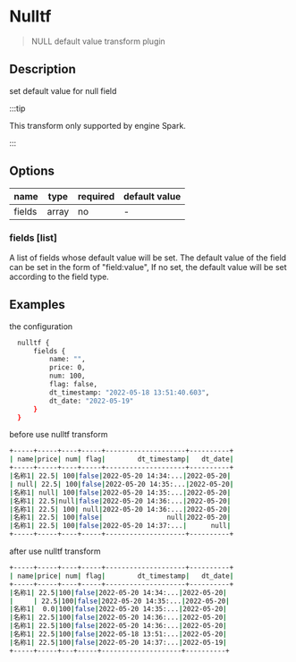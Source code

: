 # Nulltf

> NULL default value transform plugin

## Description

set default value for null field

:::tip

This transform only supported by engine Spark.

:::

## Options

| name                | type    | required | default value |
| ------------------- | ------- | -------- | ------------- |
| fields              | array   | no       | -             |

### fields [list]

A list of fields whose default value will be set. 
The default value of the field can be set in the form of "field:value", If no set, the default value will be set according to the field type.

## Examples

the configuration

```bash
  nulltf {
      fields {
          name: "",
          price: 0,
          num: 100,
          flag: false,
          dt_timestamp: "2022-05-18 13:51:40.603",
          dt_date: "2022-05-19"
      }
  }
```

before use nulltf transform

```bash
+-----+-----+----+-----+--------------------+----------+
| name|price| num| flag|        dt_timestamp|   dt_date|
+-----+-----+----+-----+--------------------+----------+
|名称1| 22.5| 100|false|2022-05-20 14:34:...|2022-05-20|
| null| 22.5| 100|false|2022-05-20 14:35:...|2022-05-20|
|名称1| null| 100|false|2022-05-20 14:35:...|2022-05-20|
|名称1| 22.5|null|false|2022-05-20 14:36:...|2022-05-20|
|名称1| 22.5| 100| null|2022-05-20 14:36:...|2022-05-20|
|名称1| 22.5| 100|false|                null|2022-05-20|
|名称1| 22.5| 100|false|2022-05-20 14:37:...|      null|
+-----+-----+----+-----+--------------------+----------+
```

after use nulltf transform

```bash
+-----+-----+----+-----+--------------------+----------+
| name|price| num| flag|        dt_timestamp|   dt_date|
+-----+-----+----+-----+--------------------+----------+
|名称1| 22.5|100|false|2022-05-20 14:34:...|2022-05-20|
|     | 22.5|100|false|2022-05-20 14:35:...|2022-05-20|
|名称1|  0.0|100|false|2022-05-20 14:35:...|2022-05-20|
|名称1| 22.5|100|false|2022-05-20 14:36:...|2022-05-20|
|名称1| 22.5|100|false|2022-05-20 14:36:...|2022-05-20|
|名称1| 22.5|100|false|2022-05-18 13:51:...|2022-05-20|
|名称1| 22.5|100|false|2022-05-20 14:37:...|2022-05-19|
+-----+-----+---+-----+--------------------+----------+
```


